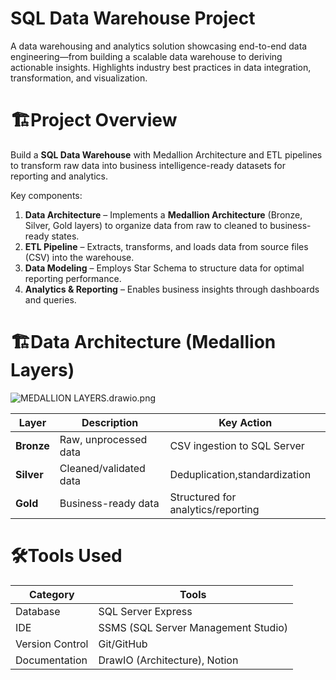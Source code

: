 
# **SQL Data Warehouse Project**
A data warehousing and analytics solution showcasing end-to-end data engineering—from building a scalable data warehouse to deriving actionable insights. Highlights industry best practices in data integration, transformation, and visualization.

# 🏗️**Project Overview**

Build a **SQL Data Warehouse** with Medallion Architecture and ETL pipelines to transform raw data into business intelligence-ready datasets for reporting and analytics.

Key components:

1. **Data Architecture** – Implements a **Medallion Architecture** (Bronze, Silver, Gold layers) to organize data from raw to cleaned to business-ready states.
2. **ETL Pipeline** – Extracts, transforms, and loads data from source files (CSV) into the warehouse.
3. **Data Modeling** – Employs Star Schema to structure data for optimal reporting performance.
4. **Analytics & Reporting** – Enables business insights through dashboards and queries.

# 🏗️**Data Architecture (Medallion Layers)**

![MEDALLION LAYERS.drawio.png](attachment:af3d4c9d-de5b-4c49-9e83-98567a56a023:MEDALLION_LAYERS.drawio.png)

| Layer | Description | Key Action |
|-------|-------------|------------|
| **Bronze** | Raw, unprocessed data  | CSV ingestion to SQL Server |
| **Silver** | Cleaned/validated data | Deduplication,standardization |
| **Gold** | Business-ready data | Structured for analytics/reporting  |

# 🛠️**Tools Used**
| Category | Tools |
|----------|-------|
| Database | SQL Server Express |
| IDE | SSMS (SQL Server Management Studio) |
| Version Control | Git/GitHub |
| Documentation | DrawIO (Architecture), Notion |
